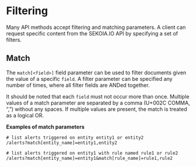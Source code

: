 # Filtering

Many API methods accept filtering and matching parameters. A client can request specific content from the SEKOIA.IO API by specifying a set of filters.

## Match

The `match[<field>]` field parameter can be used to filter documents given the value of a specific `field`. A filter parameter can be specified any number of times, where all filter fields are ANDed together.

It should be noted that each `field` must not occur more than once. Multiple values of a match parameter are separated by a comma (U+002C COMMA, “,”) without any spaces. If multiple values are present, the match is treated as a logical OR.

**Examples of match parameters**

```
# list alerts triggered on entity entity1 or entity2
/alerts?match[entity_name]=entity1,entity2

# list alerts triggered on entity1 with rule named rule1 or rule2
/alerts?match[entity_name]=entity1&match[rule_name]=rule1,rule2
```
